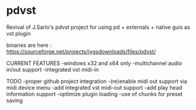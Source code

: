# pdvst 
Revival of J.Sarlo's pdvst project
for using pd + externals + native guis  as vst plugin

binaries are here : https://sourceforge.net/projects/jygsdownloads/files/pdvst/

CURRENT FEATURES
-windows x32 and x64 only
-multichannel audio in/out support
-integrated vst midi-in

TODO
-proper github project integration
-(re)enable midi out support via midi device menu
-add integrated vst midi-out support
-add play head information support
-optimize plugin loading
-use of chunks for preset saving
